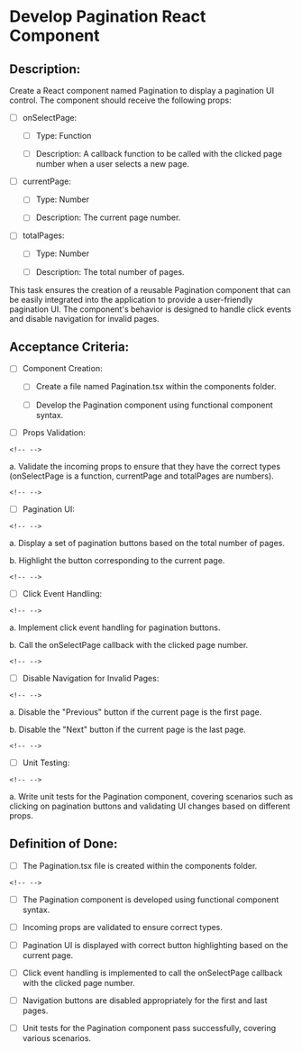 # Develop Pagination React Component

## **Description:** 

Create a React component named Pagination to display a pagination UI control. The component should receive the following props:

- [ ] onSelectPage:

    - [ ] Type: Function

    - [ ] Description: A callback function to be called with the clicked page number when a user selects a new page.

- [ ] currentPage:

    - [ ] Type: Number

    - [ ] Description: The current page number.

- [ ] totalPages:

    - [ ] Type: Number

    - [ ] Description: The total number of pages.

This task ensures the creation of a reusable Pagination component that can be easily integrated into the application to provide a user-friendly pagination UI. The component\'s behavior is designed to handle click events and disable navigation for invalid pages.

## Acceptance Criteria:

- [ ] Component Creation:

    - [ ] Create a file named Pagination.tsx within the components folder.

    - [ ] Develop the Pagination component using functional component syntax.

- [ ] Props Validation:

```{=html}
<!-- -->
```
a.  Validate the incoming props to ensure that they have the correct types (onSelectPage is a function, currentPage and totalPages are numbers).

```{=html}
<!-- -->
```
- [ ] Pagination UI:

```{=html}
<!-- -->
```
a.  Display a set of pagination buttons based on the total number of pages.

b.  Highlight the button corresponding to the current page.

```{=html}
<!-- -->
```
- [ ] Click Event Handling:

```{=html}
<!-- -->
```
a.  Implement click event handling for pagination buttons.

b.  Call the onSelectPage callback with the clicked page number.

```{=html}
<!-- -->
```
- [ ] Disable Navigation for Invalid Pages:

```{=html}
<!-- -->
```
a.  Disable the \"Previous\" button if the current page is the first page.

b.  Disable the \"Next\" button if the current page is the last page.

```{=html}
<!-- -->
```
- [ ] Unit Testing:

```{=html}
<!-- -->
```
a.  Write unit tests for the Pagination component, covering scenarios such as clicking on pagination buttons and validating UI changes based on different props.

## Definition of Done:

- [ ] The Pagination.tsx file is created within the components folder.

```{=html}
<!-- -->
```
- [ ] The Pagination component is developed using functional component syntax.

- [ ] Incoming props are validated to ensure correct types.

- [ ] Pagination UI is displayed with correct button highlighting based on the current page.

- [ ] Click event handling is implemented to call the onSelectPage callback with the clicked page number.

- [ ] Navigation buttons are disabled appropriately for the first and last pages.

- [ ] Unit tests for the Pagination component pass successfully, covering various scenarios.
